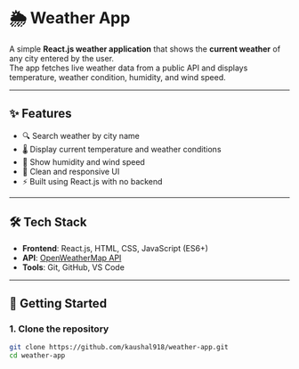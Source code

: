 # 🌦️ Weather App

A simple **React.js weather application** that shows the **current weather** of any city entered by the user.  
The app fetches live weather data from a public API and displays temperature, weather condition, humidity, and wind speed.

---

## ✨ Features

- 🔍 Search weather by city name  
- 🌡️ Display current temperature and weather conditions  
- 💨 Show humidity and wind speed  
- 🎨 Clean and responsive UI 
- ⚡ Built using React.js with no backend  

---

## 🛠️ Tech Stack

- **Frontend**: React.js, HTML, CSS, JavaScript (ES6+)  
- **API**: [OpenWeatherMap API](https://openweathermap.org/api) 
- **Tools**: Git, GitHub, VS Code

---

## 🚀 Getting Started

### 1. Clone the repository
```bash
git clone https://github.com/kaushal918/weather-app.git
cd weather-app

